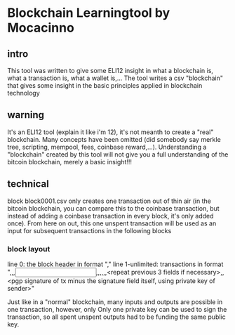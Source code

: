 # Blockchain Learningtool by Mocacinno

## intro

This tool was written to give some ELI12 insight in what a blockchain is, what a transaction is, what a wallet is,...
The tool writes a csv "blockchain" that gives some insight in the basic principles applied in blockchain technology

## warning

It's an ELI12 tool (explain it like i'm 12), it's not meanth to create a "real" blockchain. Many concepts have been omitted (did somebody say merkle tree, scripting, mempool, fees, coinbase reward,...). Understanding a "blockchain" created by this tool will not give you a full understanding of the bitcoin blockchain, merely a basic insight!!!

## technical

block block0001.csv only creates one transaction out of thin air (in the bitcoin blockchain, you can compare this to the coinbase transaction, but instead of adding a coinbase transaction in every block, it's only added once). From here on out, this one unspent transaction will be used as an input for subsequent transactions in the following blocks

### block layout

line 0: the block header in format "<sha256 hash of previous block>,<block number>"
line 1-unlimited: transactions in format "<keywords INPUTS>,<blocknumber of input transaction>,<line inside blocknumber of incoming transaction>,<input value><repeat two previous fields if necessary>,<keywords SENDER>,<name of the sender>,<keywords OUTPUTS><transmitted value>,<name of the receiver>,<public key of the receiver>,<repeat previous 3 fields if necessary>,<keyword SIGNATURE>,<pgp signature of tx minus the signature field itself, using private key of sender>"

Just like in a "normal" blockchain, many inputs and outputs are possible in one transaction, however, only Only one private key can be used to sign the transaction, so all spent unspent outputs had to be funding the same public key.

